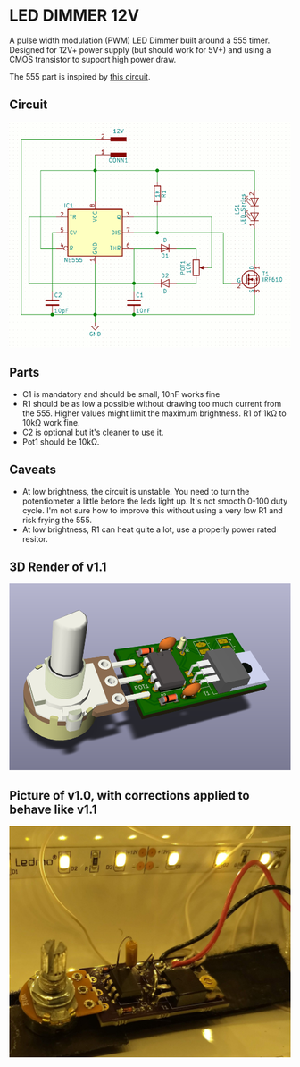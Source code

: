# LED DIMMER 12V

A pulse width modulation (PWM) LED Dimmer built around a 555 timer.
Designed for 12V+ power supply (but should work for 5V+) and using a CMOS transistor to support high power draw.

The 555 part is inspired by [this circuit](http://www.pcbheaven.com/circuitpages/LED_PWM_Dimmer/).

## Circuit

![Circuit](LED_Dimmer_12V_Circuit.png)

## Parts
- C1 is mandatory and should be small, 10nF works fine
- R1 should be as low a possible without drawing too much current from the 555. Higher values might limit the maximum brightness. R1 of 1k‎Ω to 10kΩ work fine.
- C2 is optional but it's cleaner to use it.
- Pot1 should be 10kΩ.

## Caveats
- At low brightness, the circuit is unstable. You need to turn the potentiometer a little before the leds light up. It's not smooth 0-100 duty cycle. I'm not sure how to improve this without using a very low R1 and risk frying the 555.
- At low brightness, R1 can heat quite a lot, use a properly power rated resitor.

## 3D Render of v1.1

![3D Render of v1.1](LED_Dimmer_12V_3D_Render.png)

## Picture of v1.0, with corrections applied to behave like v1.1

![Picture of v1.0 with corrections applied](LED_Dimmer_12V_Picture.jpg)
